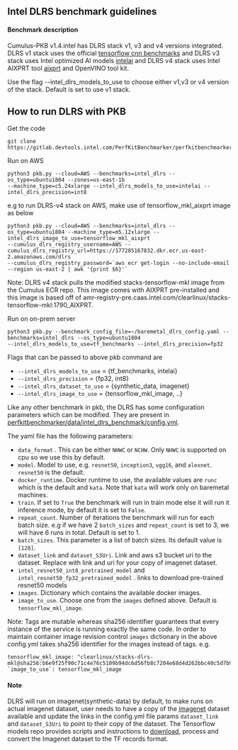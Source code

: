 ## Intel DLRS benchmark guidelines

#### Benchmark description
Cumulus-PKB v1.4.intel has DLRS stack v1, v3 and v4 versions integrated.
DLRS v1 stack uses the official [tensorflow cnn benchmarks](https://github.com/tensorflow/benchmarks/tree/master/scripts/tf_cnn_benchmarks)
and DLRS v3 stack uses Intel optimized AI models [intelai](https://github.com/IntelAI/models) and
DLRS v4 stack uses Intel AIXPRT tool [aixprt](https://gitlab.devtools.intel.com/epark/AIXPRT) and OpenVINO tool kit.

Use the flag --intel_dlrs_models_to_use to choose either v1,v3 or v4 version of the stack.
Default is set to use v1 stack.


## How to run DLRS with PKB
Get the code
```
git clone https://gitlab.devtools.intel.com/PerfKitBenchmarker/perfkitbenchmarker.git
```
Run on AWS
```
python3 pkb.py --cloud=AWS --benchmarks=intel_dlrs --os_type=ubuntu1804 --zones=us-east-1b
--machine_type=c5.24xlarge --intel_dlrs_models_to_use=intelai --intel_dlrs_precision=int8
```
e.g to run DLRS-v4 stack on AWS, make use of tensorflow_mkl_aixprt image as below
```
python3 pkb.py --cloud=AWS --benchmarks=intel_dlrs --os_type=ubuntu1804 --machine_type=m5.12xlarge --intel_dlrs_image_to_use=tensorflow_mkl_aixprt
--cumulus_dlrs_registry_username=AWS --cumulus_dlrs_registry_url=https://177285167832.dkr.ecr.us-east-2.amazonaws.com/dlrs
--cumulus_dlrs_registry_password=`aws ecr get-login --no-include-email --region us-east-2 | awk '{print $6}'`
```
Note: DLRS v4 stack pulls the modified stacks-tensorflow-mkl image from the Cumulus ECR repo. This image comes with AIXPRT pre-installed and this
image is based off of amr-registry-pre.caas.intel.com/clearlinux/stacks-tensorflow-mkl:1790_AIXPRT.

Run on on-prem server
```
python3 pkb.py --benchmark_config_file=~/baremetal_dlrs_config.yaml --benchmarks=intel_dlrs --os_type=ubuntu1804
--intel_dlrs_models_to_use=tf_benchmarks --intel_dlrs_precision=fp32
```

Flags that can be passed to above pkb command are
- `--intel_dlrs_models_to_use` = {tf_benchmarks, intelai}
- `--intel_dlrs_precision` = {fp32, int8}
- `--intel_dlrs_dataset_to_use` = {synthetic_data, imagenet}
- `--intel_dlrs_image_to_use` = {tensorflow_mkl_image, ..}

Like any other benchmark in pkb, the DLRS has some configuration parameters which can be modified.
They are present in [perfkitbenchmarker/data/intel_dlrs_benchmark/config.yml](config.yml).

The yaml file has the following parameters:
- `data_format` . This can be either `NHWC` or `NCHW`. Only `NHWC` is supported on cpu so we use this by default.
- `model`. Model to use, e.g. `resnet50`, `inception3`, `vgg16`, and `alexnet`. `resnet50` is the default.
- `docker_runtime`.  Docker runtime to use, the available values are `runc` which is the default and `kata`. Note that `kata` will work only on baremetal machines.
- `train`. If set to `True` the benchmark will run in train mode else it will run it inference mode, by default it is set to `False`.
- `repeat_count`. Number of iterations the benchmark will run for each batch size. e.g if we have 2 `batch_sizes` and `repeat_count` is set to 3, we will have 6 runs in total. Default is set to 1.
- `batch_sizes`. This parameter is a list of batch sizes. Its default value is `[128]`.
- `dataset_link` and `dataset_S3Uri`. Link and aws s3 bucket uri to the dataset. Replace with link and uri for your copy of imagenet dataset.
- `intel_resnet50_int8_pretrained_model` and `intel_resnet50_fp32_pretrained_model` . links to download pre-trained resnet50 models
- `images`. Dictionary which contains the available docker images.
- `image_to_use`. Choose one from the `images` defined above. Default is `tensorflow_mkl_image`.

Note: Tags are mutable whereas sha256 identifier guarantees that every instance of the service is running exactly the same code.
In order to maintain container image revision control `images` dictionary in the above config.yml takes
sha256 identifier for the images instead of tags. e.g.
```
tensorflow_mkl_image: "clearlinux/stacks-dlrs-mkl@sha256:b6e9f25f90c71c4e76c5109b94dc6d56fb8c7204e68d4d262bbc40c5d7b943dc"
`image_to_use`: tensorflow_mkl_image
```


#### Note
DLRS will run on imagenet(synthetic-data) by default, to make runs on actual imagenet dataset, user needs to have a copy of the [imagenet](http://image-net.org/) dataset available and update the links in the config.yml file params `dataset_link` and `dataset_S3Uri` to point to their copy of the dataset.
The Tensorflow models repo provides scripts and instructions to [download](https://github.com/tensorflow/models/tree/master/research/slim#an-automated-script-for-processing-imagenet-data), process and convert the Imagenet dataset to the TF records format.
